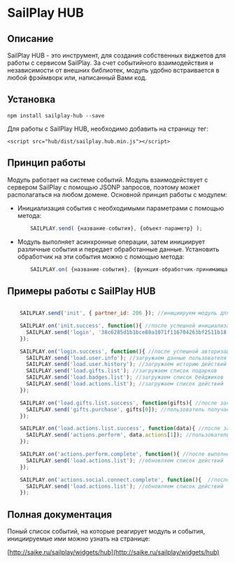 # SailPlay HUB

## Описание

SailPlay HUB - это инструмент, для создания собственных виджетов для работы с сервисом SailPlay. 
За счет событийного взаимодействия и независимости от внешних библиотек, модуль удобно встраивается в любой фрэймворк или, написанный Вами код.

## Установка

    npm install sailplay-hub --save
    
Для работы с SailPlay HUB, необходимо добавить на страницу тег:
    
    <script src="hub/dist/sailplay.hub.min.js"></script>

## Принцип работы

Модуль работает на системе событий. 
Модуль взаимодействует с сервером SailPlay с помощью JSONP запросов, поэтому может располагаться на любом домене. 
Основной принцип работы с модулем:

*   Инициализация события с необходимыми параметрами с помощью метода:

    ```javascript
        SAILPLAY.send( {название-события}, {объект-параметр} );
    ```

*   Модуль выполняет асинхронные операции, затем инициирует различные события и передает обработанные данные. Установить обработчик на эти события можно с помощью метода:

    ```javascript
        SAILPLAY.on( {название-события}, {функция-обработчик-принимающая-возвращаемый-объект} );
    ```

## Примеры работы с SailPlay HUB

```javascript

    SAILPLAY.send('init', { partner_id: 206 }); //инициируем модуль для партнера с айди = 206

    SAILPLAY.on('init.success', function(){ //после успешной инициализации
      SAILPLAY.send('login', '38c6285d1b1bce88a1071f116704263bf2511b18'); //авторизуем пользователя
    });

    SAILPLAY.on('login.success', function(){ //после успешной авторизации
      SAILPLAY.send('load.user.info'); //загружаем данные пользователя
      SAILPLAY.send('load.user.history'); //загружаем историю действий пользователя
      SAILPLAY.send('load.gifts.list'); //загружаем список подарков
      SAILPLAY.send('load.badges.list'); //загружаем список бейджиков
      SAILPLAY.send('load.actions.list'); //загружаем список действий
    });

    SAILPLAY.on('load.gifts.list.success', function(gifts){ //после загрузки списка подарков
      SAILPLAY.send('gifts.purchase', gifts[0]); //пользователь получает первый подарок из списка
    });

    SAILPLAY.on('load.actions.list.success', function(data){ //после загрузки списка действий
      SAILPLAY.send('actions.perform', data.actions[1]); //пользователь выполняет второе действие из списка
    });

    SAILPLAY.on('actions.perform.complete', function(){ //после выполнения действия
      SAILPLAY.send('load.actions.list'); //обновляем список действий
    });

    SAILPLAY.on('actions.social.connect.complete', function(){  //после привязки социального аккаунта пользователем
      SAILPLAY.send('load.actions.list'); //обновляем список действий
    });

```

## Полная документация

Поный список событий, на которые реагирует модуль и события, инициируемые ими можно узнать на странице:

[http://saike.ru/sailplay/widgets/hub](http://saike.ru/sailplay/widgets/hub)


